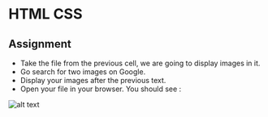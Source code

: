 # HTML CSS

## Assignment

- Take the file from the previous cell, we are going to display images in it.
- Go search for two images on Google.
- Display your images after the previous text.
- Open your file in your browser. You should see :

![alt text](https://github.com/tsengyiching/piscine_discovery/cell12/example.png?raw=true)

